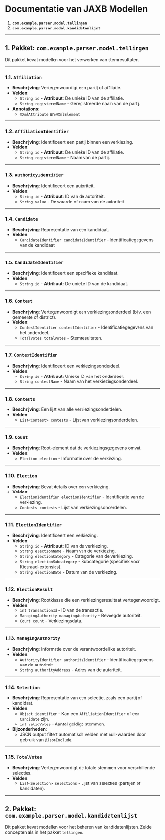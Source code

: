 # **Documentatie van JAXB Modellen**

1. **`com.example.parser.model.tellingen`**
2. **`com.example.parser.model.kandidatenlijst`**

---

## **1. Pakket: `com.example.parser.model.tellingen`**
Dit pakket bevat modellen voor het verwerken van stemresultaten.

---

### **1.1. `Affiliation`**
- **Beschrijving**: Vertegenwoordigt een partij of affiliatie.
- **Velden**:
    - `String id` - **Attribuut**: De unieke ID van de affiliatie.
    - `String registeredName` - Geregistreerde naam van de partij.
- **Annotations**:
    - `@XmlAttribute` en `@XmlElement`

---

### **1.2. `AffiliationIdentifier`**
- **Beschrijving**: Identificeert een partij binnen een verkiezing.
- **Velden**:
    - `String id` - **Attribuut**: De unieke ID van de affiliatie.
    - `String registeredName` - Naam van de partij.

---

### **1.3. `AuthorityIdentifier`**
- **Beschrijving**: Identificeert een autoriteit.
- **Velden**:
    - `String id` - **Attribuut**: ID van de autoriteit.
    - `String value` - De waarde of naam van de autoriteit.

---

### **1.4. `Candidate`**
- **Beschrijving**: Representatie van een kandidaat.
- **Velden**:
    - `CandidateIdentifier candidateIdentifier` - Identificatiegegevens van de kandidaat.

---

### **1.5. `CandidateIdentifier`**
- **Beschrijving**: Identificeert een specifieke kandidaat.
- **Velden**:
    - `String id` - **Attribuut**: De unieke ID van de kandidaat.

---

### **1.6. `Contest`**
- **Beschrijving**: Vertegenwoordigt een verkiezingsonderdeel (bijv. een gemeente of district).
- **Velden**:
    - `ContestIdentifier contestIdentifier` - Identificatiegegevens van het onderdeel.
    - `TotalVotes totalVotes` - Stemresultaten.

---

### **1.7. `ContestIdentifier`**
- **Beschrijving**: Identificeert een verkiezingsonderdeel.
- **Velden**:
    - `String id` - **Attribuut**: Unieke ID van het onderdeel.
    - `String contestName` - Naam van het verkiezingsonderdeel.

---

### **1.8. `Contests`**
- **Beschrijving**: Een lijst van alle verkiezingsonderdelen.
- **Velden**:
    - `List<Contest> contests` - Lijst van verkiezingsonderdelen.

---

### **1.9. `Count`**
- **Beschrijving**: Root-element dat de verkiezingsgegevens omvat.
- **Velden**:
    - `Election election` - Informatie over de verkiezing.

---

### **1.10. `Election`**
- **Beschrijving**: Bevat details over een verkiezing.
- **Velden**:
    - `ElectionIdentifier electionIdentifier` - Identificatie van de verkiezing.
    - `Contests contests` - Lijst van verkiezingsonderdelen.

---

### **1.11. `ElectionIdentifier`**
- **Beschrijving**: Identificeert een verkiezing.
- **Velden**:
    - `String id` - **Attribuut**: ID van de verkiezing.
    - `String electionName` - Naam van de verkiezing.
    - `String electionCategory` - Categorie van de verkiezing.
    - `String electionSubcategory` - Subcategorie (specifiek voor Kiesraad-extensies).
    - `String electionDate` - Datum van de verkiezing.

---

### **1.12. `ElectionResult`**
- **Beschrijving**: Rootklasse die een verkiezingsresultaat vertegenwoordigt.
- **Velden**:
    - `int transactionId` - ID van de transactie.
    - `ManagingAuthority managingAuthority` - Bevoegde autoriteit.
    - `Count count` - Verkiezingsdata.

---

### **1.13. `ManagingAuthority`**
- **Beschrijving**: Informatie over de verantwoordelijke autoriteit.
- **Velden**:
    - `AuthorityIdentifier authorityIdentifier` - Identificatiegegevens van de autoriteit.
    - `String authorityAddress` - Adres van de autoriteit.

---

### **1.14. `Selection`**
- **Beschrijving**: Representatie van een selectie, zoals een partij of kandidaat.
- **Velden**:
    - `Object identifier` - Kan een `AffiliationIdentifier` of een `Candidate` zijn.
    - `int validVotes` - Aantal geldige stemmen.
- **Bijzonderheden**:
    - JSON output filtert automatisch velden met null-waarden door gebruik van `@JsonInclude`.

---

### **1.15. `TotalVotes`**
- **Beschrijving**: Vertegenwoordigt de totale stemmen voor verschillende selecties.
- **Velden**:
    - `List<Selection> selections` - Lijst van selecties (partijen of kandidaten).

---

## **2. Pakket: `com.example.parser.model.kandidatenlijst`**
Dit pakket bevat modellen voor het beheren van kandidatenlijsten. Zelde concepten als in het pakket `tellingen`.
